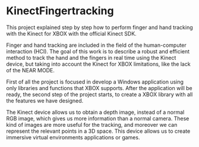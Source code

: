 # KinectFingertracking
This project explained step by step how to perform finger and hand tracking with the Kinect for XBOX with the official Kinect SDK.

Finger and hand tracking are included in the field of the human-computer interaction (HCI). The goal of this work is to describe a robust and efficient method to track the hand and the fingers in real time using the Kinect device, but taking into account the Kinect for XBOX limitations, like the lack of the NEAR MODE.

First of all the project is focused in develop a Windows application using only libraries and functions that XBOX supports. After the application will be ready, the second step of the project starts, to create a XBOX library with all the features we have designed.

The Kinect device allows us to obtain a depth image, instead of a normal RGB image, which gives us more information than a normal camera. These kind of images are more useful for the tracking, and moreover we can represent the relevant points in a 3D space. This device allows us to create immersive virtual environments applications or games.
